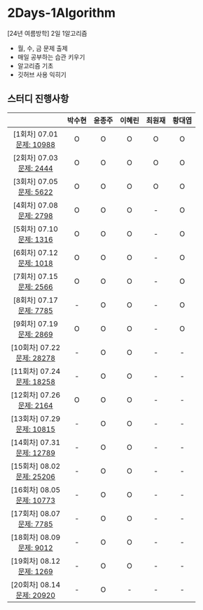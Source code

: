 # 2Days-1Algorithm
[24년 여름방학] 2일 1알고리즘

- 월, 수, 금 문제 출제
- 매일 공부하는 습관 키우기
- 알고리즘 기초
- 깃허브 사용 익히기

## 스터디 진행사항

||박수현|윤종주|이혜린|최원재|황대엽|
|:---:|:---:|:---:|:---:|:---:|:---:|
|[1회차] 07.01 <br> [문제: 10988](https://www.acmicpc.net/problem/10988) |O|O|O|O|O|
|[2회차] 07.03 <br> [문제: 2444](https://www.acmicpc.net/problem/2444) |O|O|O|O|O|
|[3회차] 07.05 <br> [문제: 5622](https://www.acmicpc.net/problem/5622) |O|O|O|O|O|
|[4회차] 07.08 <br> [문제: 2798](https://www.acmicpc.net/problem/2798) |O|O|O|-|O|
|[5회차] 07.10 <br> [문제: 1316](https://www.acmicpc.net/problem/1316) |O|O|O|-|O|
|[6회차] 07.12 <br> [문제: 1018](https://www.acmicpc.net/problem/1018) |O|O|O|-|O|
|[7회차] 07.15 <br> [문제: 2566](https://www.acmicpc.net/problem/2566) |O|O|O|-|O|
|[8회차] 07.17 <br> [문제: 7785](https://www.acmicpc.net/problem/7785) |-|O|O|-|O|
|[9회차] 07.19 <br> [문제: 2869](https://www.acmicpc.net/problem/2869) |O|O|O|-|O|
|[10회차] 07.22 <br> [문제: 28278](https://www.acmicpc.net/problem/28278) |-|O|O|-|-|
|[11회차] 07.24 <br> [문제: 18258](https://www.acmicpc.net/problem/18258) |-|O|O|-|-|
|[12회차] 07.26 <br> [문제: 2164](https://www.acmicpc.net/problem/2164) |O|O|O|-|-|
|[13회차] 07.29 <br> [문제: 10815](https://www.acmicpc.net/problem/10815) |-|O|O|-|-|
|[14회차] 07.31 <br> [문제: 12789](https://www.acmicpc.net/problem/12789) |-|O|O|-|-|
|[15회차] 08.02 <br> [문제: 25206](https://www.acmicpc.net/problem/25206) |-|O|O|-|-|
|[16회차] 08.05 <br> [문제: 10773](https://www.acmicpc.net/problem/10773) |-|O|O|-|-|
|[17회차] 08.07 <br> [문제: 7785](https://www.acmicpc.net/problem/7785) |-|O|O|-|-|
|[18회차] 08.09 <br> [문제: 9012](https://www.acmicpc.net/problem/9012) |-|O|O|-|-|
|[19회차] 08.12 <br> [문제: 1269](https://www.acmicpc.net/problem/1269) |-|O|O|-|-|
|[20회차] 08.14 <br> [문제: 20920](https://www.acmicpc.net/problem/20920) |-|O|-|-|-|
